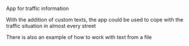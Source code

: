App for traffic information

With the addition of custom texts, the app could be used to cope with the traffic situation in almost every street

There is also an example of how to work with text from a file
